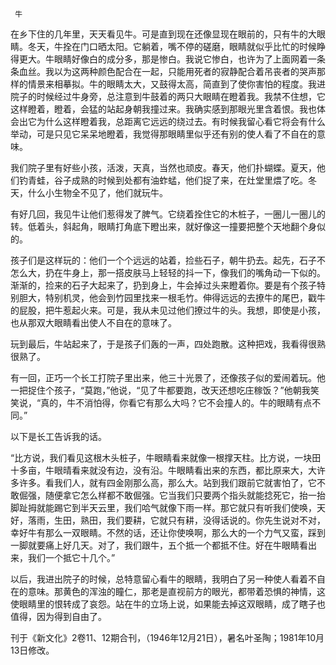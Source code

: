      牛 

   在乡下住的几年里，天天看见牛。可是直到现在还像显现在眼前的，只有牛的大眼睛。冬天，牛拴在门口晒太阳。它躺着，嘴不停的磋磨，眼睛就似乎比忙的时候睁得更大。牛眼睛好像白的成分多，那是惨白。我说它惨白，也许为了上面网着一条条血丝。我以为这两种颜色配合在一起，只能用死者的寂静配合着吊丧者的哭声那样的情景来相摹拟。牛的眼睛太大，又鼓得太高，简直到了使你害怕的程度。我进院子的时候经过牛身旁，总注意到牛鼓着的两只大眼睛在瞪着我。我禁不住想，它这样瞪着，瞪着，会猛的站起身朝我撞过来。我确实感到那眼光里含着恨。我也体会出它为什么这样瞪着我，总距离它远远的绕过去。有时候我留心看它将会有什么举动，可是只见它呆呆地瞪着，我觉得那眼睛里似乎还有别的使人看了不自在的意味。 

   我们院子里有好些小孩，活泼，天真，当然也顽皮。春天，他们扑蝴蝶。夏天，他们钓青蛙，谷子成熟的时候到处都有油蚱蜢，他们捉了来，在灶堂里煨了吃。冬天，什么小生物全不见了，他们就玩牛。 

   有好几回，我见牛让他们惹得发了脾气。它绕着拴住它的木桩子，一圈儿一圈儿的转。低着头，斜起角，眼睛打角底下瞪出来，就好像这一撞要把整个天地翻个身似的。 

   孩子们是这样玩的：他们一个个远远的站着，捡些石子，朝牛扔去。起先，石子不怎么大，扔在牛身上，那一搭皮肤马上轻轻的抖一下，像我们的嘴角动一下似的。渐渐的，捡来的石子大起来了，扔到身上，牛会掉过头来瞪着你。要是有个孩子特别胆大，特别机灵，他会到竹园里找来一根毛竹。伸得远远的去撩牛的尾巴，戳牛的屁股，把牛惹起火来。可是，我从未见过他们撩过牛的头。我想，即使是小孩，也从那双大眼睛看出使人不自在的意味了。 

   玩到最后，牛站起来了，于是孩子们轰的一声，四处跑散。这种把戏，我看得很熟很熟了。 

   有一回，正巧一个长工打院子里出来，他三十光景了，还像孩子似的爱闹着玩。他一把捉住个孩子，“莫跑，”他说，“见了牛都要跑，改天还想吃庄稼饭？”他朝我笑笑说，“真的，牛不消怕得，你看它有那么大吗？它不会撞人的。牛的眼睛有点不同。” 

   以下是长工告诉我的话。 

   “比方说，我们看见这根木头桩子，牛眼睛看来就像一根撑天柱。比方说，一块田十多亩，牛眼晴看来就没有边，没有沿。牛眼睛看出来的东西，都比原来大，大许多许多。看我们人，就有四金刚那么高，那么大。站到我们跟前它就害怕了，它不敢倔强，随便拿它怎么样都不敢倔强。它当我们只要两个指头就能捻死它，抬一抬脚趾拇就能踢它到半天云里，我们哈气就像下雨一样。那它就只有听我们使唤，天好，落雨，生田，熟田，我们要耕，它就只有耕，没得话说的。你先生说对不对，幸好牛有那么一双眼睛。不然的话，还让你使唤啊，那么大的一个力气又蛮，踩到一脚就要痛上好几天。对了，我们跟牛，五个抵一个都抵不住。好在牛眼睛看出来，我们一个抵它十几个。” 

   以后，我进出院子的时候，总特意留心看牛的眼睛，我明白了另一种使人看着不自在的意味。那黄色的浑浊的瞳仁，那老是直视前方的眼光，都带着恐惧的神情，这使眼睛里的恨转成了哀怨。站在牛的立场上说，如果能去掉这双眼睛，成了瞎子也值得，因为得到自由了。 

   刊于《新文化》2卷11、12期合刊，（1946年12月21日），暑名叶圣陶；1981年10月13日修改。 

